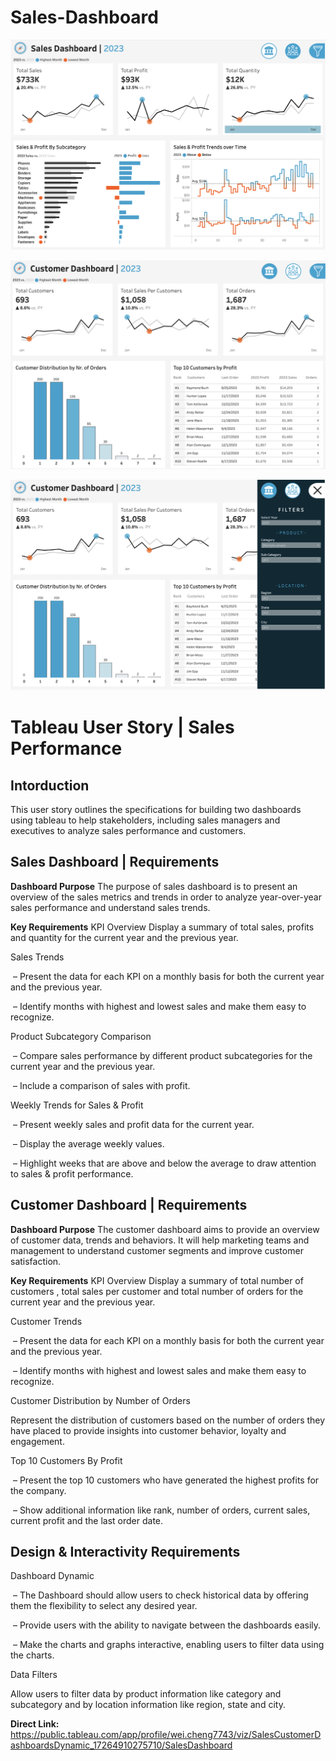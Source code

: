 # Sales-Dashboard

![Image Alt](https://github.com/chengwei0815/Sales-Dashboard/blob/main/demo-1.png?raw=true)

![Image Alt](https://github.com/chengwei0815/Sales-Dashboard/blob/68812d96971ccf39165081c3236a2fea3a95dd81/demo-2.png)

![Image Alt](https://github.com/chengwei0815/Sales-Dashboard/blob/68812d96971ccf39165081c3236a2fea3a95dd81/demo-3.png)

# Tableau User Story | Sales Performance

## Intorduction
This user story outlines the specifications for building two dashboards using tableau to help stakeholders, including sales managers and executives to analyze sales performance and customers. 

## Sales Dashboard | Requirements
**Dashboard Purpose**
The purpose of sales dashboard is to present an overview of the sales metrics and trends in order to analyze year-over-year sales performance and understand sales trends.

**Key Requirements**
KPI Overview
Display a summary of total sales, profits and quantity for the current year and the previous year.

Sales Trends

 – Present the data for each KPI on a monthly basis for both the current year and the previous year.
 
 – Identify months with highest and lowest sales and make them easy to recognize.
 
Product Subcategory Comparison

 – Compare sales performance by different product subcategories for the current year and the previous year.
 
 – Include a comparison of sales with profit.
 
Weekly Trends for Sales & Profit

 – Present weekly sales and profit data for the current year.
 
 – Display the average weekly values.
 
 – Highlight weeks that are above and below the average to draw attention to sales & profit performance.


## Customer Dashboard | Requirements
**Dashboard Purpose**
The customer dashboard aims to provide an overview of customer data, trends and behaviors. It will help marketing teams and management to understand customer segments and improve customer satisfaction.

**Key Requirements**
KPI Overview
Display a summary of total number of customers , total sales per customer and total number of orders for the current year and the previous year.

Customer Trends

 – Present the data for each KPI on a monthly basis for both the current year and the previous year.
 
 – Identify months with highest and lowest sales and make them easy to recognize.
 
Customer Distribution by Number of Orders

Represent the distribution of customers based on the number of orders they have placed to provide insights into customer behavior, loyalty and engagement.

Top 10 Customers By Profit

 – Present the top 10 customers who have generated the highest profits for the company.
 
 – Show additional information like rank, number of orders, current sales, current profit and the last order date.

## Design & Interactivity Requirements
Dashboard Dynamic

 – The Dashboard should allow users to check historical data by offering them the flexibility to select any desired year.
 
 – Provide users with the ability to navigate between the dashboards easily.
 
 – Make the charts and graphs interactive, enabling users to filter data using the charts.
 
Data Filters

Allow users to filter data by product information like category and subcategory and by location information like region, state and city.

**Direct Link:**
https://public.tableau.com/app/profile/wei.cheng7743/viz/SalesCustomerDashboardsDynamic_17264910275710/SalesDashboard
